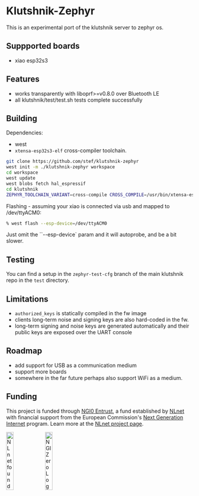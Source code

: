 # Klutshnik-Zephyr

This is an experimental port of the klutshnik server to zephyr os.

## Suppported boards

 - xiao esp32s3

## Features

 - works transparently with liboprf>=v0.8.0 over Bluetooth LE
 - all klutshnik/test/test.sh tests complete successfully

## Building

Dependencies: 
 - west
 - `xtensa-esp32s3-elf` cross-compiler toolchain.

```sh
git clone https://github.com/stef/klutshnik-zephyr
west init -m ./klutshnik-zephyr workspace
cd workspace
west update
west blobs fetch hal_espressif
cd klutshnik
ZEPHYR_TOOLCHAIN_VARIANT=cross-compile CROSS_COMPILE=/usr/bin/xtensa-esp32s3-elf- west build -p auto -b xiao_esp32s3/esp32s3/procpu klutshnik
```

Flashing - assuming your xiao is connected via usb and mapped to /dev/ttyACM0:

```sh
% west flash --esp-device=/dev/ttyACM0
```

Just omit the ``--esp-device` param and it will autoprobe, and be a bit slower.

## Testing

You can find a setup in the `zephyr-test-cfg` branch of the main klutshnik repo
in the `test` directory.

## Limitations

 - `authorized_keys` is statically compiled in the fw image
 - clients long-term noise and signing keys are also hard-coded in the fw.
 - long-term signing and noise keys are generated automatically and their
   public keys are exposed over the UART console

## Roadmap

 - add support for USB as a communication medium
 - support more boards
 - somewhere in the far future perhaps also support WiFi as a medium.

## Funding

This project is funded through [NGI0 Entrust](https://nlnet.nl/entrust), a fund
established by [NLnet](https://nlnet.nl) with financial support from the
European Commission's [Next Generation Internet](https://ngi.eu) program. Learn
more at the [NLnet project page](https://nlnet.nl/project/ThresholdOPRF).

[<img src="https://nlnet.nl/logo/banner.png" alt="NLnet foundation logo" width="20%" />](https://nlnet.nl)
[<img src="https://nlnet.nl/image/logos/NGI0_tag.svg" alt="NGI Zero Logo" width="20%" />](https://nlnet.nl/entrust)
